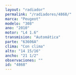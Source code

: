 ```yaml
---
layout: "radiador"
permalink: "/radiadores/4868/"
marca: "Peugeot"
modelo: "308"
ano: "2010"
motor: "L4 1.6"
transmision: "Automática"
parte: "63606A"
clima: "Con clima"
alto: "14 15/16"
ancho: "21 1/2"
observaciones: ""
id: "4868"
---
```


